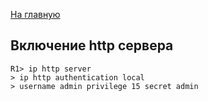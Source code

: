 [На главную](../index.md)

## Включение http сервера

```
R1> ip http server
> ip http authentication local
> username admin privilege 15 secret admin
```
